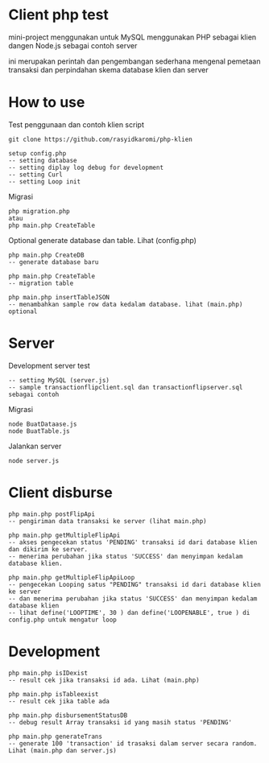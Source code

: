 Client php test
======================

mini-project menggunakan untuk MySQL menggunakan PHP sebagai klien dangen Node.js sebagai contoh server 

ini merupakan perintah dan pengembangan sederhana mengenal pemetaan transaksi dan perpindahan skema database klien dan server

How to use
======================


Test penggunaan dan contoh klien script 

    git clone https://github.com/rasyidkaromi/php-klien

    setup config.php
    -- setting database
    -- setting diplay log debug for development
    -- setting Curl
    -- setting Loop init

Migrasi

    php migration.php
    atau 
    php main.php CreateTable 

Optional generate database dan table. Lihat (config.php)

    php main.php CreateDB
    -- generate database baru

    php main.php CreateTable
    -- migration table
    
    php main.php insertTableJSON
    -- menambahkan sample row data kedalam database. lihat (main.php) optional




Server
======================

Development server test

    -- setting MySQL (server.js)
    -- sample transactionflipclient.sql dan transactionflipserver.sql sebagai contoh 

Migrasi

    node BuatDataase.js
    node BuatTable.js

Jalankan server

    node server.js

    

Client disburse
======================

    php main.php postFlipApi
    -- pengiriman data transaksi ke server (lihat main.php)

    php main.php getMultipleFlipApi
    -- akses pengecekan status 'PENDING' transaksi id dari database klien dan dikirim ke server.
    -- menerima perubahan jika status 'SUCCESS' dan menyimpan kedalam database klien.

    php main.php getMultipleFlipApiLoop
    -- pengecekan Looping satus "PENDING" transaksi id dari database klien ke server 
    -- dan menerima perubahan jika status 'SUCCESS' dan menyimpan kedalam database klien 
    -- lihat define('LOOPTIME', 30 ) dan define('LOOPENABLE', true ) di config.php untuk mengatur loop



Development
======================

    php main.php isIDexist
    -- result cek jika transaksi id ada. Lihat (main.php)
    
    php main.php isTableexist
    -- result cek jika table ada
    
    php main.php disbursementStatusDB
    -- debug result Array transaksi id yang masih status 'PENDING'
    
    php main.php generateTrans
    -- generate 100 'transaction' id trasaksi dalam server secara random. Lihat (main.php dan server.js)


